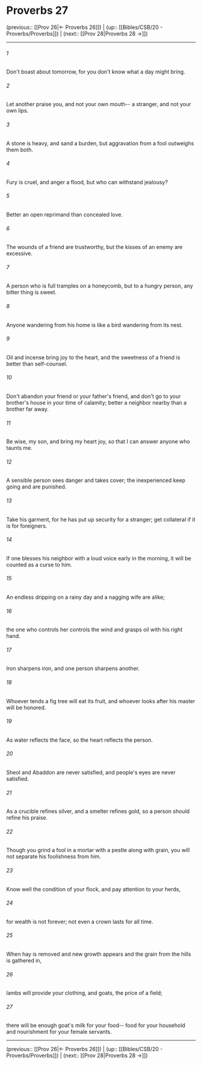 # Proverbs 27

(previous:: [[Prov 26|← Proverbs 26]]) | (up:: [[Bibles/CSB/20 - Proverbs/Proverbs]]) | (next:: [[Prov 28|Proverbs 28 →]])

***


###### 1 
Don't boast about tomorrow, for you don't know what a day might bring. 

###### 2 
Let another praise you, and not your own mouth-- a stranger, and not your own lips. 

###### 3 
A stone is heavy, and sand a burden, but aggravation from a fool outweighs them both. 

###### 4 
Fury is cruel, and anger a flood, but who can withstand jealousy? 

###### 5 
Better an open reprimand than concealed love. 

###### 6 
The wounds of a friend are trustworthy, but the kisses of an enemy are excessive. 

###### 7 
A person who is full tramples on a honeycomb, but to a hungry person, any bitter thing is sweet. 

###### 8 
Anyone wandering from his home is like a bird wandering from its nest. 

###### 9 
Oil and incense bring joy to the heart, and the sweetness of a friend is better than self-counsel. 

###### 10 
Don't abandon your friend or your father's friend, and don't go to your brother's house in your time of calamity; better a neighbor nearby than a brother far away. 

###### 11 
Be wise, my son, and bring my heart joy, so that I can answer anyone who taunts me. 

###### 12 
A sensible person sees danger and takes cover; the inexperienced keep going and are punished. 

###### 13 
Take his garment, for he has put up security for a stranger; get collateral if it is for foreigners. 

###### 14 
If one blesses his neighbor with a loud voice early in the morning, it will be counted as a curse to him. 

###### 15 
An endless dripping on a rainy day and a nagging wife are alike; 

###### 16 
the one who controls her controls the wind and grasps oil with his right hand. 

###### 17 
Iron sharpens iron, and one person sharpens another. 

###### 18 
Whoever tends a fig tree will eat its fruit, and whoever looks after his master will be honored. 

###### 19 
As water reflects the face, so the heart reflects the person. 

###### 20 
Sheol and Abaddon are never satisfied, and people's eyes are never satisfied. 

###### 21 
As a crucible refines silver, and a smelter refines gold, so a person should refine his praise. 

###### 22 
Though you grind a fool in a mortar with a pestle along with grain, you will not separate his foolishness from him. 

###### 23 
Know well the condition of your flock, and pay attention to your herds, 

###### 24 
for wealth is not forever; not even a crown lasts for all time. 

###### 25 
When hay is removed and new growth appears and the grain from the hills is gathered in, 

###### 26 
lambs will provide your clothing, and goats, the price of a field; 

###### 27 
there will be enough goat's milk for your food-- food for your household and nourishment for your female servants.

***

(previous:: [[Prov 26|← Proverbs 26]]) | (up:: [[Bibles/CSB/20 - Proverbs/Proverbs]]) | (next:: [[Prov 28|Proverbs 28 →]])
